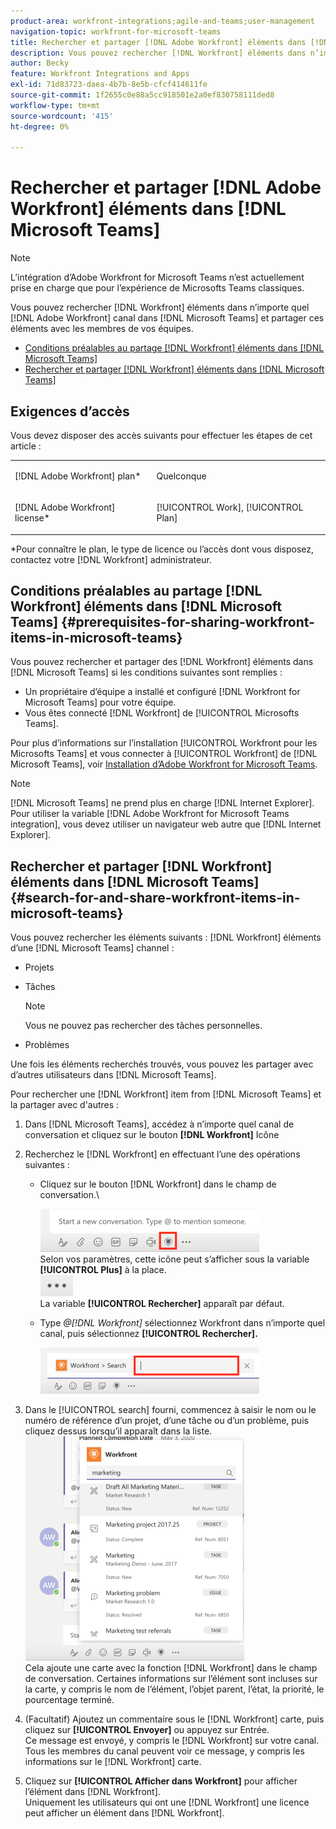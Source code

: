 ```yaml
---
product-area: workfront-integrations;agile-and-teams;user-management
navigation-topic: workfront-for-microsoft-teams
title: Rechercher et partager [!DNL Adobe Workfront] éléments dans [!DNL Microsoft Teams]
description: Vous pouvez rechercher [!DNL Workfront] éléments dans n’importe quel [!DNL Adobe WorkfrontWorkfront] canal dans [!DNL Microsoft Teams] et partager ces éléments avec les membres de vos équipes.
author: Becky
feature: Workfront Integrations and Apps
exl-id: 71d83723-daea-4b7b-8e5b-cfcf414611fe
source-git-commit: 1f2655c0e88a5cc918501e2a0ef830758111ded8
workflow-type: tm+mt
source-wordcount: '415'
ht-degree: 0%

---
```


# Rechercher et partager [!DNL Adobe Workfront] éléments dans [!DNL Microsoft Teams]

>[!NOTE]
>
>L’intégration d’Adobe Workfront for Microsoft Teams n’est actuellement prise en charge que pour l’expérience de Microsofts Teams classiques.

Vous pouvez rechercher [!DNL Workfront] éléments dans n’importe quel [!DNL Adobe Workfront] canal dans [!DNL Microsoft Teams] et partager ces éléments avec les membres de vos équipes.

* [Conditions préalables au partage [!DNL Workfront] éléments dans [!DNL Microsoft Teams]](#prerequisites-for-sharing-workfront-items-in-microsoft-teams-prerequisites-for-sharing-workfront-items-in-microsoft-teams)
* [Rechercher et partager [!DNL Workfront] éléments dans [!DNL Microsoft Teams]](#search-for-and-share-adobe-workfront-items-in-microsoft-teams)

## Exigences d’accès

Vous devez disposer des accès suivants pour effectuer les étapes de cet article :

<table style="table-layout:auto"> 
 <col> 
 <col> 
 <tbody> 
  <tr> 
   <td role="rowheader">[!DNL Adobe Workfront] plan*</td> 
   <td> <p>Quelconque</p> </td> 
  </tr> 
  <tr> 
   <td role="rowheader">[!DNL Adobe Workfront] license*</td> 
   <td> <p>[!UICONTROL Work], [!UICONTROL Plan]</p> </td> 
  </tr> 
 </tbody> 
</table>

&#42;Pour connaître le plan, le type de licence ou l’accès dont vous disposez, contactez votre [!DNL Workfront] administrateur.

## Conditions préalables au partage [!DNL Workfront] éléments dans [!DNL Microsoft Teams] {#prerequisites-for-sharing-workfront-items-in-microsoft-teams}

Vous pouvez rechercher et partager des [!DNL Workfront] éléments dans [!DNL Microsoft Teams] si les conditions suivantes sont remplies :

* Un propriétaire d’équipe a installé et configuré [!DNL Workfront for Microsoft Teams] pour votre équipe.
* Vous êtes connecté [!DNL Workfront] de [!UICONTROL Microsofts Teams].

Pour plus d’informations sur l’installation [!UICONTROL Workfront pour les Microsofts Teams] et vous connecter à [!UICONTROL Workfront] de [!DNL Microsoft Teams], voir [Installation d’Adobe Workfront for Microsoft Teams](../../workfront-integrations-and-apps/using-workfront-with-microsoft-teams/install-workfront-ms-teams.md).

>[!NOTE]
>
>[!DNL Microsoft Teams] ne prend plus en charge [!DNL Internet Explorer]. Pour utiliser la variable [!DNL Adobe Workfront for Microsoft Teams integration], vous devez utiliser un navigateur web autre que [!DNL Internet Explorer].


## Rechercher et partager [!DNL Workfront] éléments dans [!DNL Microsoft Teams] {#search-for-and-share-workfront-items-in-microsoft-teams}

Vous pouvez rechercher les éléments suivants : [!DNL Workfront] éléments d’une [!DNL Microsoft Teams] channel :

* Projets
* Tâches

  >[!NOTE]
  >
  >Vous ne pouvez pas rechercher des tâches personnelles.

* Problèmes

Une fois les éléments recherchés trouvés, vous pouvez les partager avec d’autres utilisateurs dans [!DNL Microsoft Teams].

Pour rechercher une [!DNL Workfront] item from [!DNL Microsoft Teams] et la partager avec d&#39;autres :

1. Dans [!DNL Microsoft Teams], accédez à n’importe quel canal de conversation et cliquez sur le bouton **[!DNL Workfront]** Icône
1. Recherchez le [!DNL Workfront] en effectuant l’une des opérations suivantes :

   * Cliquez sur le bouton [!DNL Workfront] dans le champ de conversation.\

     ![ms_équipes_workfront_pinned_icon_highlight.png](assets/ms-teams-workfront-pinned-icon-highlight-350x69.png)\
      Selon vos paramètres, cette icône peut s’afficher sous la variable **[!UICONTROL Plus]** à la place.\
      ![more_icon.png](assets/more-icon-52x34.png)\
      La variable **[!UICONTROL Rechercher]** apparaît par défaut.

   * Type *@[!DNL Workfront]* sélectionnez Workfront dans n’importe quel canal, puis sélectionnez **[!UICONTROL Rechercher].**

     ![ms_équipes_search_from_command.png](assets/ms-teams-search-from-command-350x74.png)

1. Dans le [!UICONTROL search] fourni, commencez à saisir le nom ou le numéro de référence d’un projet, d’une tâche ou d’un problème, puis cliquez dessus lorsqu’il apparaît dans la liste.\
   ![ms_équipes_search_for_items.png](assets/ms-teams-searching-for-items-350x359.png)\
   Cela ajoute une carte avec la fonction [!DNL Workfront] dans le champ de conversation. Certaines informations sur l’élément sont incluses sur la carte, y compris le nom de l’élément, l’objet parent, l’état, la priorité, le pourcentage terminé.

1. (Facultatif) Ajoutez un commentaire sous le [!DNL Workfront] carte, puis cliquez sur **[!UICONTROL Envoyer]** ou appuyez sur Entrée.\
   Ce message est envoyé, y compris le [!DNL Workfront] sur votre canal.\
   Tous les membres du canal peuvent voir ce message, y compris les informations sur le [!DNL Workfront] carte.

1. Cliquez sur **[!UICONTROL Afficher dans Workfront]** pour afficher l’élément dans [!DNL Workfront].\
   Uniquement les utilisateurs qui ont une [!DNL Workfront] une licence peut afficher un élément dans [!DNL Workfront].
